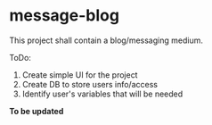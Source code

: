 # message-blog
This project shall contain a blog/messaging medium.


ToDo:

1) Create simple UI for the project
2) Create DB to store users info/access
3) Identify user's variables that will be needed

**To be updated**